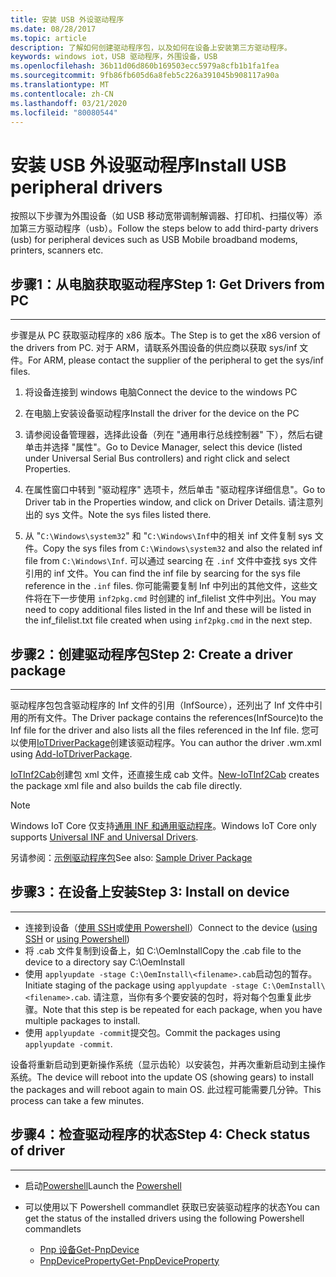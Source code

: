 ```yaml
---
title: 安装 USB 外设驱动程序
ms.date: 08/28/2017
ms.topic: article
description: 了解如何创建驱动程序包，以及如何在设备上安装第三方驱动程序。
keywords: windows iot，USB 驱动程序，外围设备，USB
ms.openlocfilehash: 36b11d06d860b169503ecc5979a8cfb1b1fa1fea
ms.sourcegitcommit: 9fb86fb605d6a8feb5c226a391045b908117a90a
ms.translationtype: MT
ms.contentlocale: zh-CN
ms.lasthandoff: 03/21/2020
ms.locfileid: "80080544"
---
```

# <a name="install-usb-peripheral-drivers"></a><span data-ttu-id="b87e9-104">安装 USB 外设驱动程序</span><span class="sxs-lookup"><span data-stu-id="b87e9-104">Install USB peripheral drivers</span></span>
<span data-ttu-id="b87e9-105">按照以下步骤为外围设备（如 USB 移动宽带调制解调器、打印机、扫描仪等）添加第三方驱动程序（usb）。</span><span class="sxs-lookup"><span data-stu-id="b87e9-105">Follow the steps below to add third-party drivers (usb) for peripheral devices such as USB Mobile broadband modems, printers, scanners etc.</span></span> 

## <a name="step-1-get-drivers-from-pc"></a><span data-ttu-id="b87e9-106">步骤1：从电脑获取驱动程序</span><span class="sxs-lookup"><span data-stu-id="b87e9-106">Step 1: Get Drivers from PC</span></span>
___
<span data-ttu-id="b87e9-107">步骤是从 PC 获取驱动程序的 x86 版本。</span><span class="sxs-lookup"><span data-stu-id="b87e9-107">The Step is to get the x86 version of the drivers from PC.</span></span> <span data-ttu-id="b87e9-108">对于 ARM，请联系外围设备的供应商以获取 sys/inf 文件。</span><span class="sxs-lookup"><span data-stu-id="b87e9-108">For ARM, please contact the supplier of the peripheral to get the sys/inf files.</span></span>


1. <span data-ttu-id="b87e9-109">将设备连接到 windows 电脑</span><span class="sxs-lookup"><span data-stu-id="b87e9-109">Connect the device to the windows PC</span></span>

2. <span data-ttu-id="b87e9-110">在电脑上安装设备驱动程序</span><span class="sxs-lookup"><span data-stu-id="b87e9-110">Install the driver for the device on the PC</span></span>

3. <span data-ttu-id="b87e9-111">请参阅设备管理器，选择此设备（列在 "通用串行总线控制器" 下），然后右键单击并选择 "属性"。</span><span class="sxs-lookup"><span data-stu-id="b87e9-111">Go to Device Manager, select this device (listed under Universal Serial Bus controllers) and right click and select Properties.</span></span>

4. <span data-ttu-id="b87e9-112">在属性窗口中转到 "驱动程序" 选项卡，然后单击 "驱动程序详细信息"。</span><span class="sxs-lookup"><span data-stu-id="b87e9-112">Go to Driver tab in the Properties window, and click on Driver Details.</span></span> <span data-ttu-id="b87e9-113">请注意列出的 sys 文件。</span><span class="sxs-lookup"><span data-stu-id="b87e9-113">Note the sys files listed there.</span></span>

5. <span data-ttu-id="b87e9-114">从 "`C:\Windows\system32`" 和 "`C:\Windows\Inf`中的相关 inf 文件复制 sys 文件。</span><span class="sxs-lookup"><span data-stu-id="b87e9-114">Copy the sys files from `C:\Windows\system32` and also the related inf file from `C:\Windows\Inf`.</span></span> <span data-ttu-id="b87e9-115">可以通过 searcing 在 `.inf` 文件中查找 sys 文件引用的 inf 文件。</span><span class="sxs-lookup"><span data-stu-id="b87e9-115">You can find the inf file by searcing for the sys file reference in the `.inf` files.</span></span> <span data-ttu-id="b87e9-116">你可能需要复制 Inf 中列出的其他文件，这些文件将在下一步使用 `inf2pkg.cmd` 时创建的 inf_filelist 文件中列出。</span><span class="sxs-lookup"><span data-stu-id="b87e9-116">You may need to copy additional files listed in the Inf and these will be listed in the inf_filelist.txt file created when using  `inf2pkg.cmd` in the next step.</span></span>


## <a name="step-2-create-a-driver-package"></a><span data-ttu-id="b87e9-117">步骤2：创建驱动程序包</span><span class="sxs-lookup"><span data-stu-id="b87e9-117">Step 2: Create a driver package</span></span>
___

<span data-ttu-id="b87e9-118">驱动程序包包含驱动程序的 Inf 文件的引用（InfSource），还列出了 Inf 文件中引用的所有文件。</span><span class="sxs-lookup"><span data-stu-id="b87e9-118">The Driver package contains the references(InfSource)to the Inf file for the driver and also lists all the files referenced in the Inf file.</span></span> <span data-ttu-id="b87e9-119">您可以使用[IoTDriverPackage](https://github.com/ms-iot/iot-adk-addonkit/tree/master/Tools/IoTCoreImaging/Docs/Add-IoTDriverPackage.md)创建该驱动程序。</span><span class="sxs-lookup"><span data-stu-id="b87e9-119">You can author the driver .wm.xml using [Add-IoTDriverPackage](https://github.com/ms-iot/iot-adk-addonkit/tree/master/Tools/IoTCoreImaging/Docs/Add-IoTDriverPackage.md).</span></span>

<span data-ttu-id="b87e9-120">[IoTInf2Cab](https://github.com/ms-iot/iot-adk-addonkit/tree/master/Tools/IoTCoreImaging/Docs/New-IoTInf2Cab.md)创建包 xml 文件，还直接生成 cab 文件。</span><span class="sxs-lookup"><span data-stu-id="b87e9-120">[New-IoTInf2Cab](https://github.com/ms-iot/iot-adk-addonkit/tree/master/Tools/IoTCoreImaging/Docs/New-IoTInf2Cab.md) creates the package xml file and also builds the cab file directly.</span></span>

> [!NOTE]
> <span data-ttu-id="b87e9-121">Windows IoT Core 仅支持[通用 INF 和通用驱动程序](https://docs.microsoft.com/windows-hardware/drivers/develop/getting-started-with-universal-drivers)。</span><span class="sxs-lookup"><span data-stu-id="b87e9-121">Windows IoT Core only supports [Universal INF and Universal Drivers](https://docs.microsoft.com/windows-hardware/drivers/develop/getting-started-with-universal-drivers).</span></span>


<span data-ttu-id="b87e9-122">另请参阅：[示例驱动程序包](https://github.com/ms-iot/iot-adk-addonkit/tree/master/Workspace/Source-arm/BSP/CustomRpi2/Packages/CustomRPi2.GPIO)</span><span class="sxs-lookup"><span data-stu-id="b87e9-122">See also: [Sample Driver Package](https://github.com/ms-iot/iot-adk-addonkit/tree/master/Workspace/Source-arm/BSP/CustomRpi2/Packages/CustomRPi2.GPIO)</span></span> 

## <a name="step-3-install-on-device"></a><span data-ttu-id="b87e9-123">步骤3：在设备上安装</span><span class="sxs-lookup"><span data-stu-id="b87e9-123">Step 3: Install on device</span></span>
___

* <span data-ttu-id="b87e9-124">连接到设备（[使用 SSH](../connect-your-device/ssh.md)或[使用 Powershell](../connect-your-device/powershell.md)）</span><span class="sxs-lookup"><span data-stu-id="b87e9-124">Connect to the device ([using SSH](../connect-your-device/ssh.md) or [using Powershell](../connect-your-device/powershell.md))</span></span>
* <span data-ttu-id="b87e9-125">将 <filename>.cab 文件复制到设备上，如 C:\OemInstall</span><span class="sxs-lookup"><span data-stu-id="b87e9-125">Copy the <filename>.cab file to the device to a directory say C:\OemInstall</span></span>
* <span data-ttu-id="b87e9-126">使用 `applyupdate -stage C:\OemInstall\<filename>.cab`启动包的暂存。</span><span class="sxs-lookup"><span data-stu-id="b87e9-126">Initiate staging of the package using `applyupdate -stage C:\OemInstall\<filename>.cab`.</span></span> <span data-ttu-id="b87e9-127">请注意，当你有多个要安装的包时，将对每个包重复此步骤。</span><span class="sxs-lookup"><span data-stu-id="b87e9-127">Note that this step is be repeated for each package, when you have multiple packages to install.</span></span>
* <span data-ttu-id="b87e9-128">使用 `applyupdate -commit`提交包。</span><span class="sxs-lookup"><span data-stu-id="b87e9-128">Commit the packages using `applyupdate -commit`.</span></span>

<span data-ttu-id="b87e9-129">设备将重新启动到更新操作系统（显示齿轮）以安装包，并再次重新启动到主操作系统。</span><span class="sxs-lookup"><span data-stu-id="b87e9-129">The device will reboot into the update OS (showing gears) to install the packages and will reboot again to main OS.</span></span> <span data-ttu-id="b87e9-130">此过程可能需要几分钟。</span><span class="sxs-lookup"><span data-stu-id="b87e9-130">This process can take a few minutes.</span></span>

## <a name="step-4-check-status-of-driver"></a><span data-ttu-id="b87e9-131">步骤4：检查驱动程序的状态</span><span class="sxs-lookup"><span data-stu-id="b87e9-131">Step 4: Check status of driver</span></span>
___

* <span data-ttu-id="b87e9-132">启动[Powershell](../connect-your-device/PowerShell.md)</span><span class="sxs-lookup"><span data-stu-id="b87e9-132">Launch the [Powershell](../connect-your-device/PowerShell.md)</span></span>
* <span data-ttu-id="b87e9-133">可以使用以下 Powershell commandlet 获取已安装驱动程序的状态</span><span class="sxs-lookup"><span data-stu-id="b87e9-133">You can get the status of the installed drivers using the following Powershell commandlets</span></span>

    * [<span data-ttu-id="b87e9-134">Pnp 设备</span><span class="sxs-lookup"><span data-stu-id="b87e9-134">Get-PnpDevice</span></span>](https://docs.microsoft.com/powershell/module/pnpdevice/get-pnpdevice?view=win10-ps)
    * [<span data-ttu-id="b87e9-135">PnpDeviceProperty</span><span class="sxs-lookup"><span data-stu-id="b87e9-135">Get-PnpDeviceProperty</span></span>](https://docs.microsoft.com/powershell/module/pnpdevice/get-pnpdeviceproperty?view=win10-ps)
    
